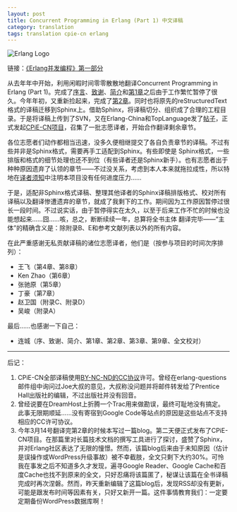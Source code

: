 ```yaml
---
layout: post
title: Concurrent Programming in Erlang (Part 1) 中文译稿
category: translation
tags: translation cpie-cn erlang
---
```


<div class="title-icon"><img src="{{ site.attachment_dir }}2009-12-15-erlang.png" alt="Erlang Logo" /></div>

链接：[《Erlang并发编程》第一部分][cpie-cn]

从去年年中开始，利用闲暇时间零零散散地翻译Concurrent Programming in Erlang (Part 1)。完成了[序言][preface]、[致谢][ack]、[简介][intro]和[第1章][chapter-1]之后由于工作繁忙暂停了很久。今年年初，又重新捡起来，完成了[第2章][chapter-2]。同时也将原先的reStructuredText格式的译稿迁移到Sphinx上。借助Sphinx，将译稿切分、组织成了合理的工程目录。于是将译稿上传到了SVN，又在Erlang-China和TopLanguage发了[帖子][post]，正式发起[CPiE-CN项目][project]，召集了一批志愿译者，开始合作翻译剩余章节。

各位志愿者们动作都相当迅速，没多久便相继提交了各自负责章节的译稿。不过有些并非是Sphinx格式，需要再手工适配到Sphinx。有些即使是 Sphinx格式，一些排版和格式的细节处理也还不到位（有些译者还是Sphinx新手）。也有志愿者出于种种原因遗弃了认领的章节——不过没关系，考虑到本人本来就拖拉成性，所以特地在[译者须知][notice]中注明本项目没有任何进度压力……

于是，适配非Sphinx格式译稿、整理其他译者的Sphinx译稿排版格式、校对所有译稿以及翻译惨遭遗弃的章节，就成了我剩下的工作。期间因为工作原因暂停过很长一段时间。不过说实话，由于暂停得实在太久，以至于后来工作不忙的时候也没能想起来……囧……咳，总之，断断续续一年，总算将全书主体 翻译完毕——“主体”的精确含义是：除附录B、E和参考文献列表以外的所有内容。

<!-- more -->

在此严重感谢无私贡献译稿的诸位志愿译者，他们是（按参与项目的时间次序排列）：

*   王飞（第4章、第8章）
*   Ken Zhao（第6章）
*   张驰原（第5章）
*   丁豪（第7章）
*   赵卫国（附录C、附录D）
*   吴峻（附录A）

最后……也感谢一下自己：

*   连城（序、致谢、简介、第1章、第2章、第3章、第9章、全文校对）

- - -

后记：

1.  CPiE-CN全部译稿使用[BY-NC-ND的CC协议][cc]许可。曾经在erlang-questions邮件组中询问过Joe大叔的意见，大叔称没问题并将邮件转发给了Prentice Hall出版社的编辑，不过出版社并没有回音。
2.  曾经说要在DreamHost上折腾一个Trac用来做勘误，最终可耻地没有搞定。此事无限期顺延……没有寄宿到Google Code等站点的原因是这些站点不支持相应的CC许可协议。
3.  今年3月14号翻译完第2章的时候本写过一篇blog。第二天便正式发布了CPiE-CN项目。在那篇里对长篇技术文档的撰写工具进行了探讨，盛赞了Sphinx，并对Erlang社区表达了无限的憧憬。然而，该篇blog后来由于未知原因（估计是误操作或WordPress升级事故）被不幸截肢，全文只剩下大约30%。可怜我在事发之后不知道多久才发现，遍寻Google Reader、Google Cache和百度Cache也找不到原来的全文，只好忍痛将该篇匿了，秘谋让该篇在全书译稿完成时再次涅磐。然而，昨天重新编辑了这篇blog后，发现RSS却没有更新，可能是跟发布时间等因素有关，只好又新开一篇。这件事情教育我们：一定要定期备份WordPress数据库啊！

[cpie-cn]:   http://cpie-cn.googlecode.com/hg/_build/html/index.html
[preface]:   http://cpie-cn.googlecode.com/hg/_build/html/preface.html
[ack]:       http://cpie-cn.googlecode.com/hg/_build/html/preface.html
[intro]:     http://cpie-cn.googlecode.com/hg/_build/html/preface.html
[chapter-1]: http://cpie-cn.googlecode.com/hg/_build/html/preface.html
[chapter-2]: http://cpie-cn.googlecode.com/hg/_build/html/part-i/chapter-2.html
[post]:      http://groups.google.com/group/erlang-china/browse_thread/thread/3baae94948d7a932
[project]:   http://cpie-cn.googlecode.com/hg/_build/html/cpie-cn-project.html#cpie-cn
[notice]:    http://cpie-cn.googlecode.com/hg/_build/html/cpie-cn-project.html#id6
[cc]:        http://creativecommons.org/licenses/by-nc-nd/2.5/cn/
